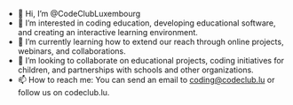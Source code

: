 - 👋 Hi, I’m @CodeClubLuxembourg
- 👀 I’m interested in coding education, developing educational software, and creating an interactive learning environment.
- 🌱 I’m currently learning how to extend our reach through online projects, webinars, and collaborations.
- 💞️ I’m looking to collaborate on educational projects, coding initiatives for children, and partnerships with schools and other organizations.
- 📫 How to reach me: You can send an email to coding@codeclub.lu or follow us on codeclub.lu.
